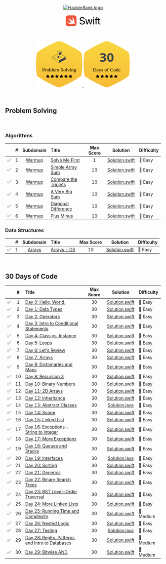 <p align="center">
    <a href="https://www.hackerrank.com/ADinic">
        <img height=60 src="https://d3keuzeb2crhkn.cloudfront.net/hackerrank/assets/styleguide/logo_wordmark-f5c5eb61ab0a154c3ed9eda24d0b9e31.svg" alt="HackerRank logo">
    </a>
    </br></br>
    <a href="https://swift.org">
       <img height="35" src="Assets/Swift.svg" alt="Swift logo">
    </a>
</p>

</br>

<p align="center">
    <a href="https://github.com/AleksandarDinic/HackerRank-Solutions/tree/master/Problem%20Solving">
        <img height="150" width="150" src="Assets/ProblemSolving.svg">
    </a>
    <a href="https://github.com/AleksandarDinic/HackerRank-Solutions/tree/master/30%20Days%20of%20Code">
        <img height="150" width="150" src="Assets/30DaysOfCode.svg">
    </a>
</p>

</br>

## Problem Solving

</br>

### Algorithms
|    | # | Subdomain | Title                                            | Max Score |     Solution     | Difficulty |
|:--:|:-:|:---------:|:-------------------------------------------------|:---------:|:----------------:|:-----------|
| ✅ | 1 | [Warmup](https://www.hackerrank.com/domains/algorithms?filters%5Bsubdomains%5D%5B%5D=warmup) | [Solve Me First](https://www.hackerrank.com/challenges/solve-me-first/problem) | 1 | [Solution.swift](https://github.com/AleksandarDinic/HackerRank-Solutions/blob/master/Problem%20Solving/Algorithms/01%20Warmup/01%20Solve%20Me%20First.swift) | 💚 Easy |
| ✅ | 2 | [Warmup](https://www.hackerrank.com/domains/algorithms?filters%5Bsubdomains%5D%5B%5D=warmup) | [Simple Array Sum](https://www.hackerrank.com/challenges/simple-array-sum/problem) | 10 | [Solution.swift](https://github.com/AleksandarDinic/HackerRank-Solutions/blob/master/Problem%20Solving/Algorithms/01%20Warmup/02%20Simple%20Array%20Sum.swift) | 💚 Easy |
| ✅ | 3 | [Warmup](https://www.hackerrank.com/domains/algorithms?filters%5Bsubdomains%5D%5B%5D=warmup) | [Compare the Triplets](https://www.hackerrank.com/challenges/compare-the-triplets/problem) | 10 | [Solution.swift](https://github.com/AleksandarDinic/HackerRank-Solutions/blob/master/Problem%20Solving/Algorithms/01%20Warmup/03%20Compare%20the%20Triplets.swift) | 💚 Easy |
| ✅ | 4 | [Warmup](https://www.hackerrank.com/domains/algorithms?filters%5Bsubdomains%5D%5B%5D=warmup) | [A Very Big Sum](https://www.hackerrank.com/challenges/a-very-big-sum/problem) | 10 | [Solution.swift](https://github.com/AleksandarDinic/HackerRank-Solutions/blob/master/Problem%20Solving/Algorithms/01%20Warmup/04%20A%20Very%20Big%20Sum.swift) | 💚 Easy |
| ✅ | 5 | [Warmup](https://www.hackerrank.com/domains/algorithms?filters%5Bsubdomains%5D%5B%5D=warmup) | [Diagonal Difference](https://www.hackerrank.com/challenges/diagonal-difference/problem) | 10 | [Solution.swift](https://github.com/AleksandarDinic/HackerRank-Solutions/blob/master/Problem%20Solving/Algorithms/01%20Warmup/05%20Diagonal%20Difference.swift) | 💚 Easy |
| ✅ | 6 | [Warmup](https://www.hackerrank.com/domains/algorithms?filters%5Bsubdomains%5D%5B%5D=warmup) | [Plus Minus](https://www.hackerrank.com/challenges/plus-minus/problem) | 10 | [Solution.swift](https://github.com/AleksandarDinic/HackerRank-Solutions/blob/master/Problem%20Solving/Algorithms/01%20Warmup/06%20Plus%20Minus.swift) | 💚 Easy |

### Data Structures
|    | # | Subdomain | Title                                            | Max Score |     Solution     | Difficulty |
|:--:|:-:|:---------:|:-------------------------------------------------|:---------:|:----------------:|:-----------|
| ✅ | 1 | [Arrays](https://www.hackerrank.com/domains/data-structures?filters%5Bsubdomains%5D%5B%5D=arrays) | [Arrays - DS](https://www.hackerrank.com/challenges/arrays-ds/problem) | 10 | [Solution.swift](https://github.com/AleksandarDinic/HackerRank-Solutions/blob/master/Problem%20Solving/Data%20Structures/01%20Arrays/01%20Arrays%20-%20DS.swift) | 💚 Easy |

</br>

## 30 Days of Code
|    | # | Title                                            | Max Score |     Solution     | Difficulty |
|:--:|:-:|:-------------------------------------------------|:---------:|:----------------:|:-----------|
| ✅ | 1 | [Day 0: Hello, World.](https://www.hackerrank.com/challenges/30-hello-world/problem) | 30 | [Solution.swift](https://github.com/AleksandarDinic/HackerRank-Solutions/blob/master/30%20Days%20of%20Code/Solutions/Day%2000%20Hello,%20World.swift) | 💚 Easy |
| ✅ | 2 | [Day 1: Data Types](https://www.hackerrank.com/challenges/30-data-types/problem) | 30 | [Solution.swift](https://github.com/AleksandarDinic/HackerRank-Solutions/blob/master/30%20Days%20of%20Code/Solutions/Day%2001%20Data%20Types.swift) | 💚 Easy |
| ✅ | 3 | [Day 2: Operators](https://www.hackerrank.com/challenges/30-operators/problem) | 30 | [Solution.swift](https://github.com/AleksandarDinic/HackerRank-Solutions/blob/master/30%20Days%20of%20Code/Solutions/Day%2002%20Operators.swift) | 💚 Easy |
| ✅ | 4 | [Day 3: Intro to Conditional Statements](https://www.hackerrank.com/challenges/30-conditional-statements/problem) | 30 | [Solution.swift](https://github.com/AleksandarDinic/HackerRank-Solutions/blob/master/30%20Days%20of%20Code/Solutions/Day%2003%20Intro%20to%20Conditional%20Statements.swift) | 💚 Easy |
| ✅ | 5 | [Day 4: Class vs. Instance](https://www.hackerrank.com/challenges/30-class-vs-instance/problem) | 30 | [Solution.swift](https://github.com/AleksandarDinic/HackerRank-Solutions/blob/master/30%20Days%20of%20Code/Solutions/Day%2004%20Class%20vs.%20Instance.swift) | 💚 Easy |
| ✅ | 6 | [Day 5: Loops](https://www.hackerrank.com/challenges/30-loops/problem) | 30 | [Solution.swift](https://github.com/AleksandarDinic/HackerRank-Solutions/blob/master/30%20Days%20of%20Code/Solutions/Day%2005%20Loops.swift) | 💚 Easy |
| ✅ | 7 | [Day 6: Let's Review](https://www.hackerrank.com/challenges/30-review-loop/problem) | 30 | [Solution.swift](https://github.com/AleksandarDinic/HackerRank-Solutions/blob/master/30%20Days%20of%20Code/Solutions/Day%2006%20Let%27s%20Review.swift) | 💚 Easy |
| ✅ | 8 | [Day 7: Arrays](https://www.hackerrank.com/challenges/30-arrays/problem) | 30 | [Solution.swift](https://github.com/AleksandarDinic/HackerRank-Solutions/blob/master/30%20Days%20of%20Code/Solutions/Day%2007%20Arrays.swift) | 💚 Easy |
| ✅ | 9 | [Day 8: Dictionaries and Maps](https://www.hackerrank.com/challenges/30-dictionaries-and-maps/problem) | 30 | [Solution.swift](https://github.com/AleksandarDinic/HackerRank-Solutions/blob/master/30%20Days%20of%20Code/Solutions/Day%2008%20Dictionaries%20and%20Maps.swift) | 💚 Easy |
| ✅ | 10 | [Day 9: Recursion 3](https://www.hackerrank.com/challenges/30-recursion/problem) | 30 | [Solution.swift](https://github.com/AleksandarDinic/HackerRank-Solutions/blob/master/30%20Days%20of%20Code/Solutions/Day%2009%20Recursion%203.swift) | 💚 Easy |
| ✅ | 11 | [Day 10: Binary Numbers](https://www.hackerrank.com/challenges/30-binary-numbers/problem) | 30 | [Solution.swift](https://github.com/AleksandarDinic/HackerRank-Solutions/blob/master/30%20Days%20of%20Code/Solutions/Day%2010%20Binary%20Numbers.swift) | 💚 Easy |
| ✅ | 12 | [Day 11: 2D Arrays](https://www.hackerrank.com/challenges/30-2d-arrays/problem) | 30 | [Solution.swift](https://github.com/AleksandarDinic/HackerRank-Solutions/blob/master/30%20Days%20of%20Code/Solutions/Day%2011%202D%20Arrays.swift) | 💚 Easy |
| ✅ | 13 | [Day 12: Inheritance](https://www.hackerrank.com/challenges/30-inheritance/problem) | 30 | [Solution.swift](https://github.com/AleksandarDinic/HackerRank-Solutions/blob/master/30%20Days%20of%20Code/Solutions/Day%2012%20Inheritance.swift) | 💚 Easy |
| ✅ | 14 | [Day 13: Abstract Classes](https://www.hackerrank.com/challenges/30-abstract-classes/problem) | 30 | [Solution.java](https://github.com/AleksandarDinic/HackerRank-Solutions/blob/master/30%20Days%20of%20Code/Solutions/Day%2013%20Abstract%20Classes.java) | 💚 Easy |
| ✅ | 15 | [Day 14: Scope](https://www.hackerrank.com/challenges/30-scope/problem) | 30 | [Solution.swift](https://github.com/AleksandarDinic/HackerRank-Solutions/blob/master/30%20Days%20of%20Code/Solutions/Day%2014%20Scope.swift) | 💚 Easy |
| ✅ | 16 | [Day 15: Linked List](https://www.hackerrank.com/challenges/30-linked-list/problem) | 30 | [Solution.swift](https://github.com/AleksandarDinic/HackerRank-Solutions/blob/master/30%20Days%20of%20Code/Solutions/Day%2015%20Linked%20List.swift) | 💚 Easy |
| ✅ | 17 | [Day 16: Exceptions - String to Integer](https://www.hackerrank.com/challenges/30-exceptions-string-to-integer/problem) | 30 | [Solution.swift](https://github.com/AleksandarDinic/HackerRank-Solutions/blob/master/30%20Days%20of%20Code/Solutions/Day%2016%20Exceptions%20-%20String%20to%20Integer.swift) | 💚 Easy |
| ✅ | 18 | [Day 17: More Exceptions](https://www.hackerrank.com/challenges/30-more-exceptions/problem) | 30 | [Solution.swift](https://github.com/AleksandarDinic/HackerRank-Solutions/blob/master/30%20Days%20of%20Code/Solutions/Day%2017%20More%20Exceptions.swift) | 💚 Easy |
| ✅ | 19 | [Day 18: Queues and Stacks](https://www.hackerrank.com/challenges/30-queues-stacks/problem) | 30 | [Solution.swift](https://github.com/AleksandarDinic/HackerRank-Solutions/blob/master/30%20Days%20of%20Code/Solutions/Day%2018%20Queues%20and%20Stacks.swift) | 💚 Easy |
| ✅ | 20 | [Day 19: Interfaces](https://www.hackerrank.com/challenges/30-interfaces/problem) | 30 | [Solution.java](https://github.com/AleksandarDinic/HackerRank-Solutions/blob/master/30%20Days%20of%20Code/Solutions/Day%2019%20Interfaces.java) | 💚 Easy |
| ✅ | 21 | [Day 20: Sorting](https://www.hackerrank.com/challenges/30-sorting/problem) | 30 | [Solution.swift](https://github.com/AleksandarDinic/HackerRank-Solutions/blob/master/30%20Days%20of%20Code/Solutions/Day%2020%20Sorting.swift) | 💚 Easy |
| ✅ | 22 | [Day 21: Generics](https://www.hackerrank.com/challenges/30-generics/problem) | 30 | [Solution.swift](https://github.com/AleksandarDinic/HackerRank-Solutions/blob/master/30%20Days%20of%20Code/Solutions/Day%2021%20Generics.swift) | 💚 Easy |
| ✅ | 23 | [Day 22: Binary Search Trees](https://www.hackerrank.com/challenges/30-binary-search-trees/problem) | 30 | [Solution.swift](https://github.com/AleksandarDinic/HackerRank-Solutions/blob/master/30%20Days%20of%20Code/Solutions/Day%2022%20Binary%20Search%20Trees.swift) | 💚 Easy |
| ✅ | 24 | [Day 23: BST Level-Order Traversal](https://www.hackerrank.com/challenges/30-binary-trees/problem) | 30 | [Solution.swift](https://github.com/AleksandarDinic/HackerRank-Solutions/blob/master/30%20Days%20of%20Code/Solutions/Day%2023%20BST%20Level-Order%20Traversal.swift) | 💚 Easy |
| ✅ | 25 | [Day 24: More Linked Lists](https://www.hackerrank.com/challenges/30-linked-list-deletion/problem) | 30 | [Solution.swift](https://github.com/AleksandarDinic/HackerRank-Solutions/blob/master/30%20Days%20of%20Code/Solutions/Day%2024%20More%20Linked%20Lists.swift) | 💚 Easy |
| ✅ | 26 | [Day 25: Running Time and Complexity](https://www.hackerrank.com/challenges/30-running-time-and-complexity/problem) | 30 | [Solution.swift](https://github.com/AleksandarDinic/HackerRank-Solutions/blob/master/30%20Days%20of%20Code/Solutions/Day%2025%20Running%20Time%20and%20Complexity.swift) | 💛 Medium |
| ✅ | 27 | [Day 26: Nested Logic](https://www.hackerrank.com/challenges/30-nested-logic/problem) | 30 | [Solution.swift](https://github.com/AleksandarDinic/HackerRank-Solutions/blob/master/30%20Days%20of%20Code/Solutions/Day%2026%20Nested%20Logic.swift) | 💚 Easy |
| ✅ | 28 | [Day 27: Testing](https://www.hackerrank.com/challenges/30-testing/problem) | 30 | [Solution.java](https://github.com/AleksandarDinic/HackerRank-Solutions/blob/master/30%20Days%20of%20Code/Solutions/Day%2027%20Testing.java) | 💚 Easy |
| ✅ | 29 | [Day 28: RegEx, Patterns, and Intro to Databases](https://www.hackerrank.com/challenges/30-regex-patterns/problem) | 30 | [Solution.swift](https://github.com/AleksandarDinic/HackerRank-Solutions/blob/master/30%20Days%20of%20Code/Solutions/Day%2028%20RegEx,%20Patterns,%20and%20Intro%20to%20Databases.swift) | 💛 Medium |
| ✅ | 30 | [Day 29: Bitwise AND](https://www.hackerrank.com/challenges/30-bitwise-and/problem) | 30 | [Solution.swift](https://github.com/AleksandarDinic/HackerRank-Solutions/blob/master/30%20Days%20of%20Code/Solutions/Day%2029%20Bitwise%20AND.swift) | 💛 Medium |
